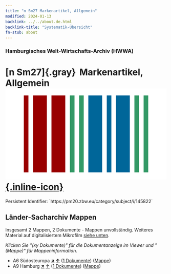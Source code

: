 ```yaml
---
title: "n Sm27 Markenartikel, Allgemein"
modified: 2024-01-13
backlink: ../../about.de.html
backlink-title: "Systematik-Übersicht"
fn-stub: about
---
```


### Hamburgisches Welt-Wirtschafts-Archiv (HWWA)

# [n Sm27]{.gray}&#8201; Markenartikel, Allgemein &#160; [![Wikidata](/images/Wikidata-logo.svg "Wikidata"){.inline-icon}](http://www.wikidata.org/entity/Q104700389)

<div class="hint">Persistent Identifier: `https://pm20.zbw.eu/category/subject/i/145822`</div>







## Länder-Sacharchiv Mappen






Insgesamt 2 Mappen, 2 Dokumente - Mappen unvollständig. Weiteres Material auf digitalisiertem Mikrofilm [siehe unten](#filmsections).

_Klicken Sie "(xy Dokumente)" für die Dokumentanzeige im Viewer und "(Mappe)" für Mappeninformation._



- A6 Südosteuropa [**&nearr;**](../../../geo/i/140900/about.de.html "Südosteuropa (alle Mappen)") [**&uarr;**](../../../geo/about.de.html#A6 "Ländersystematik") (<a href="https://pm20.zbw.eu/iiifview/folder/sh/140900,145822" title="über: Südosteuropa : Markenartikel, Allgemein" target="_blank">1 Dokumente</a>) ([Mappe](../../../../folder/sh/1409xx/140900/1458xx/145822/about.de.html))
- A9 Hamburg [**&nearr;**](../../../geo/i/140905/about.de.html "Hamburg (alle Mappen)") [**&uarr;**](../../../geo/about.de.html#A9 "Ländersystematik") (<a href="https://pm20.zbw.eu/iiifview/folder/sh/140905,145822" title="über: Hamburg : Markenartikel, Allgemein" target="_blank">1 Dokumente</a>) ([Mappe](../../../../folder/sh/1409xx/140905/1458xx/145822/about.de.html))



<a id="filmsections" />













